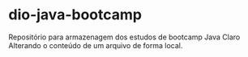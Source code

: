 # dio-java-bootcamp
Repositório para armazenagem dos estudos de bootcamp Java Claro
Alterando o conteúdo de um arquivo de forma local.